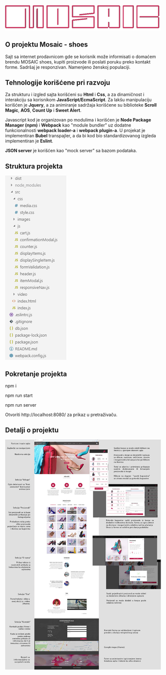 ![Logo](./src/images/logos/logo-pink.png)
## O projektu Mosaic - shoes
Sajt sa internet prodavnicom gde se korisnik može informisati o domaćem brendu MOSAIC shoes,
kupiti proizvode ili poslati poruku preko kontakt forme. Sadršaj je responzivan. Namenjeno ženskoj populaciji.

## Tehnologije korišćene pri razvoju
Za strukturu i izgled sajta korišćeni su <b>Html</b> i <b>Css</b>, a za dinamičnost i interakciju sa korisnikom <b>JavaScript/EcmaScript</b>.
Za lakšu manipulaciju korišćen je <b>Jquery</b>, a za animiranje sadržaja korišćene su biblioteke <b>Scroll Magic</b>, <b>AOS</b>, <b>Count Up</b> i <b>Sweet Alert</b>.

Javascript kod je organizovan po modulima i korišćen je <b>Node Package Manager (npm)</b> i <b>Webpack</b> kao "module bundler" uz dodatne funkcionalnosti <b>webpack loader-a</b> i <b>webpack plugin-a</b>.
U projekat je implementiran <b>Bubel</b> transpajler, a da bi kod bio standardizovanog izgleda implementiran je <b>Eslint</b>.

<b>JSON server</b> je korišćen kao "mock server" sa bazom podataka.

## Struktura projekta
![Structure](./src/images/structure.png)

## Pokretanje projekta
npm i

npm run start

npm run server

Otvoriti http://localhost:8080/ za prikaz u pretraživaču.

## Detalji o projektu
![Screenshot](./src/images/screenshot.jpg)

